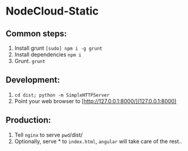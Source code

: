 NodeCloud-Static
=================

Common steps:
-------------
1. Install grunt `[sudo] npm i -g grunt`
2. Install dependencies `npm i`
3. Grunt. `grunt`

Development:
------------
1. `cd dist; python -m SimpleHTTPServer`
2. Point your web browser to [http://127.0.0.1:8000/](127.0.0.1:8000)

Production:
-----------
1. Tell `nginx` to serve `pwd`/dist/
2. Optionally, serve * to `index.html`, `angular` will take care of the rest..